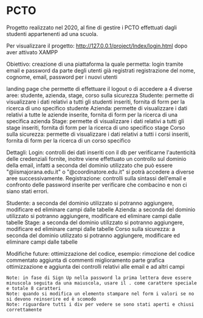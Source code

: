 # PCTO
Progetto realizzato nel 2020, al fine di gestire i PCTO effettuati dagli studenti appartenenti ad una scuola.

Per visualizzare il progetto: http://127.0.0.1/project/Index/login.html dopo aver attivato XAMPP

Obiettivo: creazione di una piattaforma la quale permetta:
  login tramite email e password da parte degli utenti già registrati
  registrazione del nome, cognome, email, password per i nuovi utenti
  
  landing page che permette di effettuare il logout o di accedere a 4 diverse aree: studente, azienda, stage, corso sulla sicurezza
  Studente: permette di visualizzare i dati relativi a tutti gli studenti inseriti, fornita di form per la ricerca di uno specifico studente
  Azienda: permette di visualizzare i dati relativi a tutte le aziende inserite, fornita di form per la ricerca di una specifica azienda
  Stage: permette di visualizzare i dati relativi a tutti gli stage inseriti, fornita di form per la ricerca di uno specifico stage
  Corso sulla sicurezza: permette di visualizzare i dati relativi a tutti i corsi inseriti, fornita di form per la ricerca di un corso specifico 

Dettagli: 
  Login: controlli dei dati inseriti con il db per verificarne l'autenticità delle credenziali fornite, inoltre viene effettuato un controllo sul dominio della email,
         infatti a seconda del dominio utilizzato che può essere "@iismajorana.edu.it" o "@coordinatore.edu.it" si potrà accedere a diverse aree successivamente.
  Registrazione: controlli sulla sintassi dell'email e confronto delle password inserite per verificare che combacino e non ci siano stati errori.
  
  Studente: a seconda del dominio utilizzato si potranno aggiungere, modificare ed eliminare campi dalle tabelle
  Azienda: a seconda del dominio utilizzato si potranno aggiungere, modificare ed eliminare campi dalle tabelle
  Stage: a seconda del dominio utilizzato si potranno aggiungere, modificare ed eliminare campi dalle tabelle
  Corso sulla sicurezza: a seconda del dominio utilizzato si potranno aggiungere, modificare ed eliminare campi dalle tabelle
  
  Modifiche future:
    ottimizzazione del codice, esempio: 
        rimozione del codice commentato
        aggiunta di commenti
    miglioramento parte grafica
    ottimizzazione e aggiunta dei controlli relativi alle email e ad altri campi
    
    Note: in fase di Sign Up nella password la prima lettera deve essere minuscola seguita da una maiuscola, usare il . come carattere speciale e totale 8 caratteri
    Note: quando si modifica un elemento stampare nel form i valori se no si devono reinserire ed è scomodo
    Note: riguardare tutti i div per vedere se sono stati aperti e chiusi correttamente
